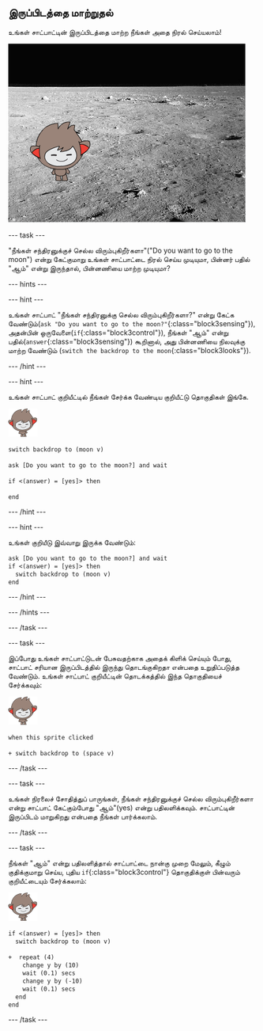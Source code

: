 ## இருப்பிடத்தை மாற்றுதல்

உங்கள் சாட்பாட்டின் இருப்பிடத்தை மாற்ற நீங்கள் அதை நிரல் செய்யலாம்!

![பின்னணி மாறுதலை சோதித்தல்](images/chatbot-backdrop-moon.png)

\--- task \---

"நீங்கள் சந்திரனுக்குச் செல்ல விரும்புகிறீர்களா"("Do you want to go to the moon") என்று கேட்குமாறு உங்கள் சாட்பாட்டை நிரல் செய்ய முடியுமா, பின்னர் பதில் "ஆம்" என்று இருந்தால், பின்னணியை மாற்ற முடியுமா?

\--- hints \---

\--- hint \---

உங்கள் சாட்பாட் "நீங்கள் சந்திரனுக்கு செல்ல விரும்புகிறீர்களா?" என்று கேட்க வேண்டும்(`ask "Do you want to go to the moon?"`{:class="block3sensing"}), அதன்பின் ஒருவேளை(`if`{:class="block3control"}), நீங்கள் "ஆம்" என்று பதில்(`answer`{:class="block3sensing"}) கூறினால், அது பின்னணியை நிலவுக்கு மாற்ற வேண்டும் (`switch the backdrop to the moon`{:class="block3looks"}).

\--- /hint \---

\--- hint \---

உங்கள் சாட்பாட் குறியீட்டில் நீங்கள் சேர்க்க வேண்டிய குறியீட்டு தொகுதிகள் இங்கே.

![நானோ sprite](images/nano-sprite.png)

```blocks3
switch backdrop to (moon v)

ask [Do you want to go to the moon?] and wait

if <(answer) = [yes]> then 

end
```

\--- /hint \---

\--- hint \---

உங்கள் குறியீடு இவ்வாறு இருக்க வேண்டும்:

```blocks3
ask [Do you want to go to the moon?] and wait
if <(answer) = [yes]> then 
  switch backdrop to (moon v)
end
```

\--- /hint \---

\--- /hints \---

\--- /task \---

\--- task \---

இப்போது உங்கள் சாட்பாட்டுடன் பேசுவதற்காக அதைக் கிளிக் செய்யும் போது, சாட்பாட் சரியான இருப்பிடத்தில் இருந்து தொடங்குகிறதா என்பதை உறுதிப்படுத்த வேண்டும். உங்கள் சாட்பாட் குறியீட்டின் தொடக்கத்தில் இந்த தொகுதியைச் சேர்க்கவும்:

![நானோ sprite](images/nano-sprite.png)

```blocks3
when this sprite clicked

+ switch backdrop to (space v)
```

\--- /task \---

\--- task \---

உங்கள் நிரலைச் சோதித்துப் பாருங்கள், நீங்கள் சந்திரனுக்குச் செல்ல விரும்புகிறீர்களா என்று சாட்பாட் கேட்கும்போது "ஆம்"(yes) என்று பதிலளிக்கவும். சாட்பாட்டின் இருப்பிடம் மாறுகிறது என்பதை நீங்கள் பார்க்கலாம்.

\--- /task \---

\--- task \---

நீங்கள் "ஆம்" என்று பதிலளித்தால் சாட்பாட்டை நான்கு முறை மேலும், கீழும் குதிக்குமாறு செய்ய, புதிய `if`{:class="block3control"} தொகுதிக்குள் பின்வரும் குறியீட்டையும் சேர்க்கலாம்:

![நானோ sprite](images/nano-sprite.png)

```blocks3
if <(answer) = [yes]> then 
  switch backdrop to (moon v)

+  repeat (4) 
    change y by (10)
    wait (0.1) secs
    change y by (-10)
    wait (0.1) secs
  end
end
```

\--- /task \---